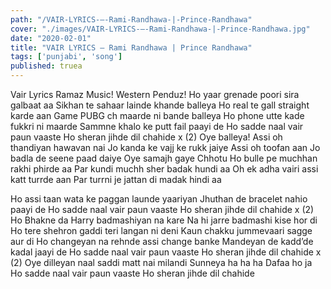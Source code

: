 ```yaml
---
path: "/VAIR-LYRICS-–-Rami-Randhawa-|-Prince-Randhawa"
cover: "./images/VAIR-LYRICS-–-Rami-Randhawa-|-Prince-Randhawa.jpg"
date: "2020-02-01"
title: "VAIR LYRICS – Rami Randhawa | Prince Randhawa"
tags: ['punjabi', 'song']
published: truea
---
```


Vair Lyrics
Ramaz Music!
Western Penduz!
Ho yaar grenade poori sira galbaat aa
Sikhan te sahaar lainde khande balleya
Ho real te gall straight karde aan
Game PUBG ch maarde ni bande balleya
Ho phone utte kade fukkri ni maarde
Sammne khalo ke putt fail paayi de
Ho sadde naal vair paun vaaste
Ho sheran jihde dil chahide x (2)
Oye balleya!
Assi oh thandiyan hawavan nai
Jo kanda ke vajj ke rukk jaiye
Assi oh toofan aan
Jo badla de seene paad daiye
Oye samajh gaye
Chhotu
Ho bulle pe muchhan rakhi phirde aa
Par kundi muchh sher badak hundi aa
Oh ek adha vairi assi katt turrde aan
Par turrni je jattan di madak hindi aa






Ho assi taan wata ke paggan launde yaariyan
Jhuthan de bracelet nahio paayi de
Ho sadde naal vair paun vaaste
Ho sheran jihde dil chahide x (2)
Ho Bhakne da Harry badmashiyan na kare
Na hi jarre badmashi kise hor di
Ho tere shehron gaddi teri langan ni deni
Kaun chakku jummevaari sagge aur di
Ho changeyan na rehnde assi change banke
Mandeyan de kadd’de kadal jaayi de
Ho sadde naal vair paun vaaste
Ho sheran jihde dil chahide x (2)
Oye dilleyan naal saddi matt nai milandi
Sunneya ha ha ha
Dafaa ho ja
Ho sadde naal vair paun vaaste
Ho sheran jihde dil chahide
